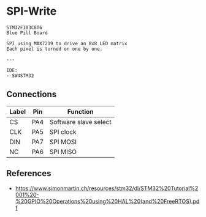 # SPI-Write

	STM32F103C8T6
	Blue Pill Board

	SPI using MAX7219 to drive an 8x8 LED matrix
	Each pixel is turned on one by one.

	---

	IDE:
	- SW4STM32

## Connections

Label | Pin | Function
--- | --- | ---
CS  | PA4 | Software slave select
CLK | PA5 | SPI clock
DIN | PA7 | SPI MOSI
NC  | PA6 | SPI MISO

## References

- https://www.simonmartin.ch/resources/stm32/dl/STM32%20Tutorial%2001%20-%20GPIO%20Operations%20using%20HAL%20(and%20FreeRTOS).pdf
